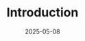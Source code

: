 ---
title: Introduction
date: 2025-05-08
tags:
  - Notes 
  - IIT Madras
excludeSearch: false
weight: 31
---